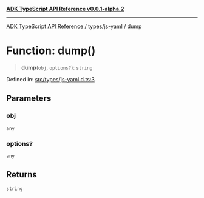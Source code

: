 [**ADK TypeScript API Reference v0.0.1-alpha.2**](../../../README.md)

***

[ADK TypeScript API Reference](../../../modules.md) / [types/js-yaml](../README.md) / dump

# Function: dump()

> **dump**(`obj`, `options?`): `string`

Defined in: [src/types/js-yaml.d.ts:3](https://github.com/njraladdin/adk-typescript/blob/main/src/types/js-yaml.d.ts#L3)

## Parameters

### obj

`any`

### options?

`any`

## Returns

`string`
